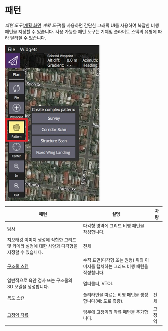# 패턴

*패턴 도구*([계획 화면](../PlanView/PlanView.md) *계획 도구*)를 사용하면 간단한 그래픽 UI를 사용하여 복잡한 비행 패턴을 지정할 수 있습니다. 사용 가능한 패턴 도구는 기체및 플라이트 스택의 유형에 따라 달라질 수 있습니다.

![패턴 도구(계획 도구)](../../../assets/plan/pattern/pattern_tool.jpg)

| 패턴                                                  | 설명                                                                                   | 차량         |
| --------------------------------------------------- | ------------------------------------------------------------------------------------ | ---------- |
| [탐사](../PlanView/pattern_survey.md)                 | 다각형 영역에 그리드 비행 패턴을 작성합니다.   
지오태깅 이미지 생성에 적합한 그리드 및 카메라 설정에 대한 사양과 다각형을 지정할 수 있습니다.  | 전체         |
| [구조물 스캔](../PlanView/pattern_structure_scan_v2.md)  | 수직 표면(다각형 또는 원형) 위의 이미지를 캡처하는 그리드 비행 패턴을 작성합니다.   
일반적으로 육안 검사 또는 구조물의 3D 모델을 생성합니다. | 멀티콥터, VTOL |
| [복도 스캔](../PlanView/pattern_corridor_scan.md)       | 폴리라인을 따르는 비행 패턴을 생성합니다(예: 도로 측량).                                                    | 전체         |
| [고정익 착륙](../PlanView/pattern_fixed_wing_landing.md) | 임무에 고정익의 착륙 패턴을 추가합니다.                                                               | 고정익        |